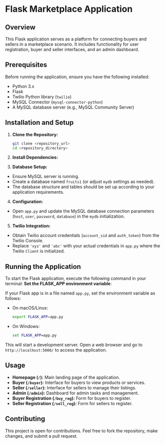 # Flask Marketplace Application

## Overview

This Flask application serves as a platform for connecting buyers and sellers in a marketplace scenario. It includes functionality for user registration, buyer and seller interfaces, and an admin dashboard.

## Prerequisites

Before running the application, ensure you have the following installed:

- Python 3.x
- Flask
- Twilio Python library (`twilio`)
- MySQL Connector (`mysql-connector-python`)
- A MySQL database server (e.g., MySQL Community Server)

## Installation and Setup

1. **Clone the Repository:**

   ```bash
   git clone <repository_url>
   cd <repository_directory>

2. **Install Dependencies:**


3. **Database Setup:**
- Ensure MySQL server is running.
- Create a database named `fruits1` (or adjust `mydb` settings as needed).
- The database structure and tables should be set up according to your application requirements.

4. **Configuration:**
- Open `app.py` and update the MySQL database connection parameters (`host`, `user`, `password`, `database`) in the `mydb` initialization.

5. **Twilio Integration:**
- Obtain Twilio account credentials (`account_sid` and `auth_token`) from the Twilio Console.
- Replace `'xyz'` and `'abc'` with your actual credentials in `app.py` where the Twilio `Client` is initialized.

## Running the Application

To start the Flask application, execute the following command in your terminal:
**Set the FLASK_APP environment variable**:
   
   If your Flask app is in a file named `app.py`, set the environment variable as follows:

   - On macOS/Linux:
     ```bash
     export FLASK_APP=app.py
     ```

   - On Windows:
     ```cmd
     set FLASK_APP=app.py
     ```


This will start a development server. Open a web browser and go to `http://localhost:5000/` to access the application.

## Usage

- **Homepage (`/`):** Main landing page of the application.
- **Buyer (`/buyer`):** Interface for buyers to view products or services.
- **Seller (`/seller`):** Interface for sellers to manage their listings.
- **Admin (`/admin`):** Dashboard for admin tasks and management.
- **Buyer Registration (`/buy_reg`):** Form for buyers to register.
- **Seller Registration (`/sell_reg`):** Form for sellers to register.

## Contributing

This project is open for contributions. Feel free to fork the repository, make changes, and submit a pull request.


